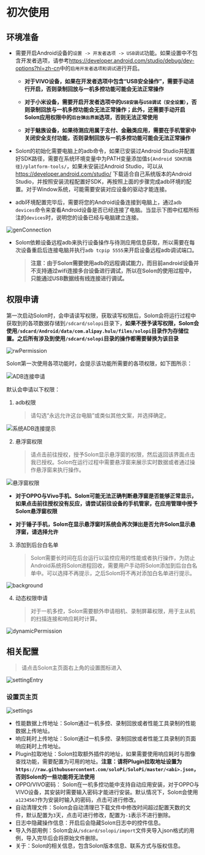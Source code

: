 # 初次使用

## 环境准备

- 需要开启Android设备的`设置 -> 开发者选项 -> USB调试`功能。如果设置中不包含开发者选项，请参考<https://developer.android.com/studio/debug/dev-options?hl=zh-cn>中的`启用开发者选项和调试`进行开启。

  * **对于VIVO设备，如果在开发者选项中包含“USB安全操作”，需要手动进行开启，否则录制回放与一机多控功能可能会无法正常操作**

  * **对于小米设备，需要开启开发者选项中的`USB安装`与`USB调试（安全设置）`，否则录制回放与一机多控功能会无法正常操作；此外，还需要手动开启Soloπ应用权限中的`后台弹出界面`选项，否则无法正常使用**

  * **对于魅族设备，如果待测应用属于支付、金融类应用，需要在手机管家中关闭安全支付功能，否则录制回放与一机多控功能可能会无法正常操作**

- Soloπ的初始化需要电脑上的adb命令，如果已安装过Android Studio并配置好SDK路径，需要在系统环境变量中为PATH变量添加值`${Android SDK的路径}/platform-tools/`，如果未安装过Android Studio，可以从<https://developer.android.com/studio/> 下载适合自己系统版本的Android Studio，并按照安装流程配置好SDK，再按照上面的步骤完成adb环境的配置。对于Window系统，可能需要安装对应设备的驱动才能连接。

- adb环境配置完毕后，需要将您的Android设备连接到电脑上，通过`adb devices`命令来查看Android设备是否已经连接了电脑。当显示下图中红框所标注的`devices`时，说明您的设备已经与电脑建立连接。

![genConnection](FirstUse/genConnection.png)

- Soloπ依赖设备远程adb来执行设备操作与待测应用信息获取，所以需要在每次设备重启后连接电脑并执行`adb tcpip 5555`来开启设备远程adb调试端口。

  > **注意：由于Soloπ需要使用adb的远程调试能力，而目前android设备并不支持通过wifi连接多台设备进行调试，所以在Soloπ的使用过程中，只能通过USB数据线有线连接进行调试。**



## 权限申请

第一次启动Soloπ时，会申请读写权限，获取读写权限后，Soloπ会将运行过程中获取到的各项数据存储到`/sdcard/solopi`目录下，**如果不授予读写权限，Soloπ会使用`/sdcard/Android/data/com.alipay.hulu/files/solopi`目录作为存储位置。之后所有涉及到使用`/sdcard/solopi`目录的操作都需要替换为该目录**

![rwPermission](FirstUse/rwPermission.png)

Soloπ第一次使用各项功能时，会提示该功能所需要的各项权限，如下图所示：

![ADB连接申请](FirstUse/adbPermission.png)

默认会申请以下权限：

1. adb权限

   > 请勾选“永远允许这台电脑”或类似其他文案，并选择确定。

![系统ADB连接提示](FirstUse/alwaysAllow.png)

2. 悬浮窗权限

   > 请点击前往授权，授予Soloπ显示悬浮窗的权限，然后返回该界面点击我已授权。Soloπ在运行过程中需要悬浮窗来展示实时数据或者通过操作悬浮窗来执行操作。

![悬浮窗权限](FirstUse/floatWindow.png)

* **对于OPPO与Vivo手机、Soloπ可能无法正确判断悬浮窗是否能够正常显示，如果点击前往授权没有反应，请尝试前往设备的手机管家，在应用管理中授予Soloπ悬浮窗权限**

* **对于锤子手机，Soloπ在显示悬浮窗时系统会再次弹出是否允许Soloπ显示悬浮窗，请选择允许**

3. 添加到后台白名单

   > Soloπ需要长时间在后台运行以监控应用的性能或者执行操作，为防止Android系统将Soloπ进程回收，需要用户手动将Soloπ添加到后台白名单中。可以选择不再提示，之后Soloπ将不再对添加白名单进行提示。

![background](FirstUse/background.png)

4. 动态权限申请

   > 对于一机多控，Soloπ需要额外申请相机、录制屏幕权限，用于主从机的扫描连接和响应耗时计算。

![dynamicPermission](FirstUse/dynamicPermission.png)


## 相关配置

> 请点击Soloπ主页面右上角的设置图标进入

![settingEntry](FirstUse/settingEntry.png)

### 设置页主页

![settings](FirstUse/settings.png)

- 性能数据上传地址：Soloπ通过一机多控、录制回放或者性能工具录制的性能数据上传地址。
- 响应耗时上传地址：Soloπ通过一机多控、录制回放或者性能工具录制的页面响应耗时上传地址。
- Plugin拉取地址：Soloπ拉取额外插件的地址，如果需要使用响应耗时与图像查找功能，需要配置为可用的地址。**注意：请将Plugin拉取地址设置为`https://raw.githubusercontent.com/soloPi/SoloPi/master/<abi>.json`，否则Soloπ的一些功能将无法使用**
- OPPO/VIVO密码： Soloπ在一机多控功能中支持自动应用安装，对于OPPO与VIVO设备，其安装时需要输入密码才能进行安装。默认情况下，Soloπ会使用`a1234567`作为安装时输入的密码，点击可进行修改。
- 自动清理文件：Soloπ会自动清理已下载文件中修改时间超过配置天数的文件，默认配置为`3`天，点击可进行修改，配置为`-1`表示不进行删除。
- 日志中隐藏操作信息：开启后会隐藏Soloπ日志中的控件信息。
- 导入外部用例：Soloπ会从`/sdcard/solopi/import`文件夹导入json格式的用例，导入完毕后会将原始文件删除。
- 关于：Soloπ的相关信息，包含Soloπ版本信息、联系方式与版权信息。



